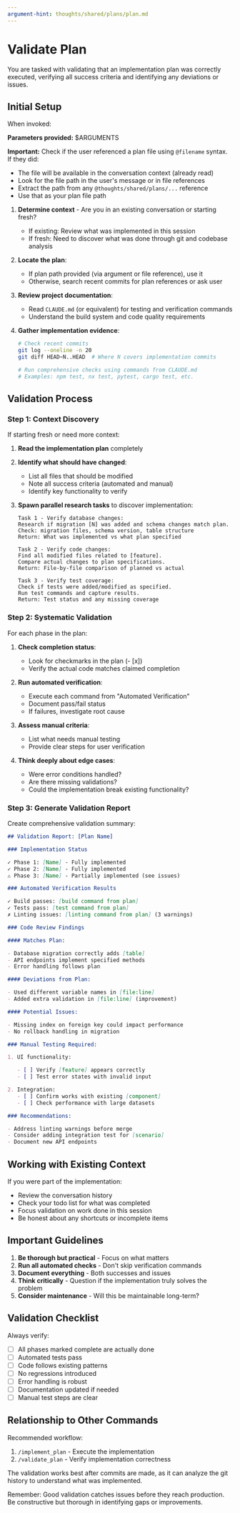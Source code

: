 ```yaml
---
argument-hint: thoughts/shared/plans/plan.md
---
```


# Validate Plan

You are tasked with validating that an implementation plan was correctly executed, verifying all success criteria and identifying any deviations or issues.

## Initial Setup

When invoked:

**Parameters provided:** $ARGUMENTS

**Important:** Check if the user referenced a plan file using `@filename` syntax. If they did:
- The file will be available in the conversation context (already read)
- Look for the file path in the user's message or in file references
- Extract the path from any `@thoughts/shared/plans/...` reference
- Use that as your plan file path

1. **Determine context** - Are you in an existing conversation or starting fresh?

   - If existing: Review what was implemented in this session
   - If fresh: Need to discover what was done through git and codebase analysis

2. **Locate the plan**:

   - If plan path provided (via argument or file reference), use it
   - Otherwise, search recent commits for plan references or ask user

3. **Review project documentation**:

   - Read `CLAUDE.md` (or equivalent) for testing and verification commands
   - Understand the build system and code quality requirements

4. **Gather implementation evidence**:

   ```bash
   # Check recent commits
   git log --oneline -n 20
   git diff HEAD~N..HEAD  # Where N covers implementation commits

   # Run comprehensive checks using commands from CLAUDE.md
   # Examples: npm test, nx test, pytest, cargo test, etc.
   ```

## Validation Process

### Step 1: Context Discovery

If starting fresh or need more context:

1. **Read the implementation plan** completely
2. **Identify what should have changed**:

   - List all files that should be modified
   - Note all success criteria (automated and manual)
   - Identify key functionality to verify

3. **Spawn parallel research tasks** to discover implementation:

   ```
   Task 1 - Verify database changes:
   Research if migration [N] was added and schema changes match plan.
   Check: migration files, schema version, table structure
   Return: What was implemented vs what plan specified

   Task 2 - Verify code changes:
   Find all modified files related to [feature].
   Compare actual changes to plan specifications.
   Return: File-by-file comparison of planned vs actual

   Task 3 - Verify test coverage:
   Check if tests were added/modified as specified.
   Run test commands and capture results.
   Return: Test status and any missing coverage
   ```

### Step 2: Systematic Validation

For each phase in the plan:

1. **Check completion status**:

   - Look for checkmarks in the plan (- [x])
   - Verify the actual code matches claimed completion

2. **Run automated verification**:

   - Execute each command from "Automated Verification"
   - Document pass/fail status
   - If failures, investigate root cause

3. **Assess manual criteria**:

   - List what needs manual testing
   - Provide clear steps for user verification

4. **Think deeply about edge cases**:
   - Were error conditions handled?
   - Are there missing validations?
   - Could the implementation break existing functionality?

### Step 3: Generate Validation Report

Create comprehensive validation summary:

```markdown
## Validation Report: [Plan Name]

### Implementation Status

✓ Phase 1: [Name] - Fully implemented
✓ Phase 2: [Name] - Fully implemented
⚠️ Phase 3: [Name] - Partially implemented (see issues)

### Automated Verification Results

✓ Build passes: [build command from plan]
✓ Tests pass: [test command from plan]
✗ Linting issues: [linting command from plan] (3 warnings)

### Code Review Findings

#### Matches Plan:

- Database migration correctly adds [table]
- API endpoints implement specified methods
- Error handling follows plan

#### Deviations from Plan:

- Used different variable names in [file:line]
- Added extra validation in [file:line] (improvement)

#### Potential Issues:

- Missing index on foreign key could impact performance
- No rollback handling in migration

### Manual Testing Required:

1. UI functionality:

   - [ ] Verify [feature] appears correctly
   - [ ] Test error states with invalid input

2. Integration:
   - [ ] Confirm works with existing [component]
   - [ ] Check performance with large datasets

### Recommendations:

- Address linting warnings before merge
- Consider adding integration test for [scenario]
- Document new API endpoints
```

## Working with Existing Context

If you were part of the implementation:

- Review the conversation history
- Check your todo list for what was completed
- Focus validation on work done in this session
- Be honest about any shortcuts or incomplete items

## Important Guidelines

1. **Be thorough but practical** - Focus on what matters
2. **Run all automated checks** - Don't skip verification commands
3. **Document everything** - Both successes and issues
4. **Think critically** - Question if the implementation truly solves the problem
5. **Consider maintenance** - Will this be maintainable long-term?

## Validation Checklist

Always verify:

- [ ] All phases marked complete are actually done
- [ ] Automated tests pass
- [ ] Code follows existing patterns
- [ ] No regressions introduced
- [ ] Error handling is robust
- [ ] Documentation updated if needed
- [ ] Manual test steps are clear

## Relationship to Other Commands

Recommended workflow:

1. `/implement_plan` - Execute the implementation
2. `/validate_plan` - Verify implementation correctness

The validation works best after commits are made, as it can analyze the git history to understand what was implemented.

Remember: Good validation catches issues before they reach production. Be constructive but thorough in identifying gaps or improvements.
